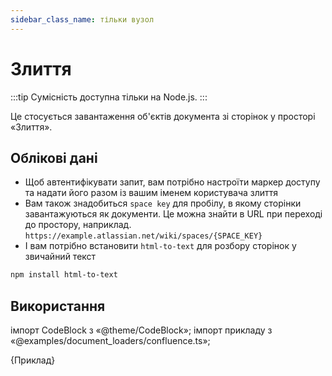 ```yaml
---
sidebar_class_name: тільки вузол
---
```


# Злиття

:::tip Сумісність доступна тільки на Node.js.
:::

Це стосується завантаження об'єктів документа зі сторінок у просторі «Злиття».

## Облікові дані

- Щоб автентифікувати запит, вам потрібно настроїти маркер доступу та надати його разом із вашим іменем користувача злиття
- Вам також знадобиться `space key` для пробілу, в якому сторінки завантажуються як документи. Це можна знайти в URL при переході до простору, наприклад. `https://example.atlassian.net/wiki/spaces/{SPACE_KEY}`
- І вам потрібно встановити `html-to-text` для розбору сторінок у звичайний текст


```bash npm2yarn
npm install html-to-text
```

## Використання

імпорт CodeBlock з «@theme/CodeBlock»; імпорт прикладу з «@examples/document_loaders/confluence.ts»;

<CodeBlock language="typescript">{Приклад}</CodeBlock>
